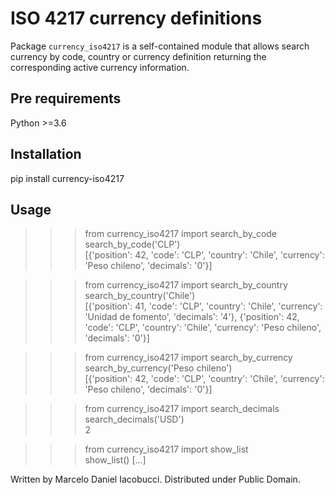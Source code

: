  ISO 4217 currency definitions
============================================================

Package `currency_iso4217` is a self-contained module that allows search currency
by code, country or currency definition returning the corresponding active currency information.

## Pre requirements

Python >=3.6


## Installation

pip install currency-iso4217


## Usage

>>> from currency_iso4217 import search_by_code  
>>> search_by_code('CLP')  
>>> [{'position': 42, 'code': 'CLP', 'country': 'Chile', 'currency': 'Peso chileno', 'decimals': '0'}]  


>>> from currency_iso4217 import search_by_country  
>>> search_by_country('Chile')  
>>> [{'position': 41, 'code': 'CLP', 'country': 'Chile', 'currency': 'Unidad de fomento', 'decimals': '4'}, {'position': 42, 'code': 'CLP', 'country': 'Chile', 'currency': 'Peso chileno', 'decimals': '0'}]  


>>> from currency_iso4217 import search_by_currency  
>>> search_by_currency('Peso chileno')  
>>> [{'position': 42, 'code': 'CLP', 'country': 'Chile', 'currency': 'Peso chileno', 'decimals': '0'}]  


>>> from currency_iso4217 import search_decimals  
>>> search_decimals('USD')  
>>> 2


>>> from currency_iso4217 import show_list  
>>> show_list()
>>> [...]


Written by Marcelo Daniel Iacobucci. Distributed under Public Domain.
